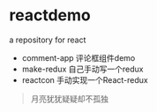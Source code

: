 # reactdemo
a repository for react
* comment-app 评论框组件demo
* make-redux  自己手动写一个redux
* reactcon  手动实现一个React-redux 
> 月亮犹犹疑疑却不孤独
